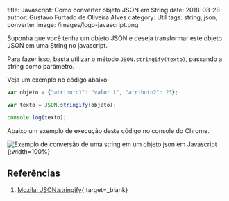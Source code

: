 title: Javascript: Como converter objeto JSON em String
date: 2018-08-28
author: Gustavo Furtado de Oliveira Alves
category: Util
tags: string, json, converter
image: /images/logo-javascript.png

Suponha que você tenha um objeto JSON e deseja transformar este objeto JSON em uma String no javascript.

Para fazer isso, basta utilizar o método `JSON.stringify(texto)`, passando a string como parâmetro.

Veja um exemplo no código abaixo:

```javascript
var objeto = {"atributo1": "valor 1", "atributo2": 23};

var texto = JSON.stringify(objeto);

console.log(texto);
```

Abaixo um exemplo de execução deste código no console do Chrome.

![Exemplo de conversão de uma string em um objeto json em Javascript](/images/converte-json-para-string-em-javascript.gif){:width=100%}

## Referências

1. [Mozila: JSON.stringify](https://developer.mozilla.org/en-US/docs/Web/JavaScript/Reference/Global_Objects/JSON/stringify){:target=\_blank}